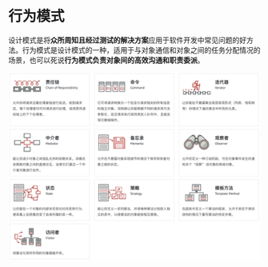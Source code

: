 # 行为模式

设计模式是将**众所周知且经过测试的解决方案**应用于软件开发中常见问题的好方法。行为模式是设计模式的一种，适用于与对象通信和对象之间的任务分配情况的场景，也可以死说**行为模式负责对象间的高效沟通和职责委派**。

![image-20211018164455254](assets/image-20211018164455254.png)

